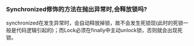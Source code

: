 ### Synchronized修饰的方法在抛出异常时,会释放锁吗?

synchronized在发生异常时，会自动释放掉锁，故不会发生死锁现(此时的死锁一般是代码逻辑引起的)；而Lock必须在finally中主动unlock锁，否则就会出现死锁。